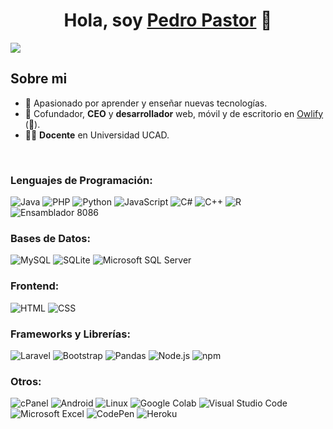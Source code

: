 <div align="center">
<h1 align="center">Hola, soy <a href="#s">Pedro Pastor</a> 👋</h1>
</div>
<img src="https://media.licdn.com/dms/image/C5616AQEy8imxkhoJZw/profile-displaybackgroundimage-shrink_350_1400/0/1623112947741?e=1702512000&v=beta&t=ydI3qO5lux6xhSMXFdWHQY8pyH0b7RX0thRVwnBwXNw">

## Sobre mi
- 🚀 Apasionado por aprender y enseñar nuevas tecnologías.
- 👔 Cofundador, <b>CEO</b> y <b>desarrollador</b> web, móvil y de escritorio en [Owlify](https://owlify.com.mx) (🦉).
- 👨‍🏫 <b>Docente</b> en Universidad UCAD.
<br>

### Lenguajes de Programación:
![Java](https://img.shields.io/badge/-Java-E34F26?style=flat&logo=java&logoColor=white)
![PHP](https://img.shields.io/badge/-PHP-8892BF?style=flat&logo=php&logoColor=white)
![Python](https://img.shields.io/badge/-Python-306998?style=flat&logo=python&logoColor=white)
![JavaScript](https://img.shields.io/badge/-JavaScript-F7DF1E?style=flat&logo=javascript&logoColor=white)
![C#](https://img.shields.io/badge/-C%23-68217A?style=flat&logo=csharp&logoColor=white)
![C++](https://img.shields.io/badge/-C%2B%2B-00599C?style=flat&logo=c%2B%2B&logoColor=white)
![R](https://img.shields.io/badge/-R-276DC3?style=flat&logo=r&logoColor=white)
![Ensamblador 8086](https://img.shields.io/badge/-Ensamblador%208086-0F71A6?style=flat&logo=assembly&logoColor=white)

### Bases de Datos:
![MySQL](https://img.shields.io/badge/-MySQL-4479A1?style=flat&logo=mysql&logoColor=white)
![SQLite](https://img.shields.io/badge/-SQLite-003B57?style=flat&logo=sqlite&logoColor=white)
![Microsoft SQL Server](https://img.shields.io/badge/-Microsoft%20SQL%20Server-CC2927?style=flat&logo=microsoftsqlserver&logoColor=white)

### Frontend:
![HTML](https://img.shields.io/badge/-HTML-E34F26?style=flat&logo=html5&logoColor=white)
![CSS](https://img.shields.io/badge/-CSS-1572B6?style=flat&logo=css3&logoColor=white)

### Frameworks y Librerías:
![Laravel](https://img.shields.io/badge/-Laravel-FF2D20?style=flat&logo=laravel&logoColor=white)
![Bootstrap](https://img.shields.io/badge/-Bootstrap-7952B3?style=flat&logo=bootstrap&logoColor=white)
![Pandas](https://img.shields.io/badge/-Pandas-150458?style=flat&logo=pandas&logoColor=white)
![Node.js](https://img.shields.io/badge/-Node.js-339933?style=flat&logo=nodedotjs&logoColor=white)
![npm](https://img.shields.io/badge/-npm-CB3837?style=flat&logo=npm&logoColor=white)

### Otros:
![cPanel](https://img.shields.io/badge/-cPanel-FF6C2C?style=flat&logo=cpanel&logoColor=white)
![Android](https://img.shields.io/badge/-Android-3DDC84?style=flat&logo=android&logoColor=white)
![Linux](https://img.shields.io/badge/-Linux-FCC624?style=flat&logo=linux&logoColor=white)
![Google Colab](https://img.shields.io/badge/-Google%20Colab-F9AB00?style=flat&logo=googlecolab&logoColor=white)
![Visual Studio Code](https://img.shields.io/badge/-Visual%20Studio%20Code-007ACC?style=flat&logo=visualstudiocode&logoColor=white)
![Microsoft Excel](https://img.shields.io/badge/-Microsoft%20Excel-217346?style=flat&logo=microsoftexcel&logoColor=white)
![CodePen](https://img.shields.io/badge/-CodePen-000000?style=flat&logo=codepen&logoColor=white)
![Heroku](https://img.shields.io/badge/-Heroku-430098?style=flat&logo=heroku&logoColor=white)



















